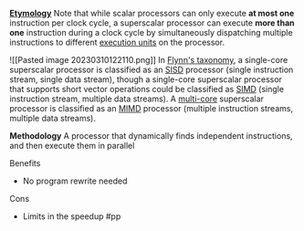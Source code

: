 **[Etymology](https://en.wikipedia.org/wiki/Superscalar_processor)**
Note that while scalar processors can only execute **at most one** instruction per clock cycle, a superscalar processor can execute **more than one** instruction during a clock cycle by simultaneously dispatching multiple instructions to different [execution units](https://en.wikipedia.org/wiki/Execution_unit "Execution unit") on the processor.  

![[Pasted image 20230310122110.png]]
In [Flynn's taxonomy](https://en.wikipedia.org/wiki/Flynn%27s_taxonomy "Flynn's taxonomy"), a single-core superscalar processor is classified as an [SISD](https://en.wikipedia.org/wiki/Single_instruction,_single_data "Single instruction, single data") processor (single instruction stream, single data stream), though a single-core superscalar processor that supports short vector operations could be classified as [SIMD](https://en.wikipedia.org/wiki/Single_instruction,_multiple_data "Single instruction, multiple data") (single instruction stream, multiple data streams). A [multi-core](https://en.wikipedia.org/wiki/Multi-core "Multi-core") superscalar processor is classified as an [MIMD](https://en.wikipedia.org/wiki/Multiple_instruction,_multiple_data "Multiple instruction, multiple data") processor (multiple instruction streams, multiple data streams). 

**Methodology**
A processor that dynamically finds independent instructions, and then execute them in parallel

Benefits
- No program rewrite needed

Cons
- Limits in the speedup
#pp